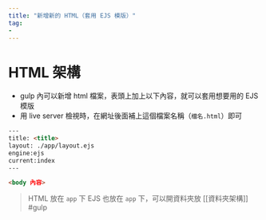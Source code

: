 ```yaml
---
title: "新增新的 HTML（套用 EJS 模版）"
tag: 
- 
---
```

# HTML 架構
- gulp 內可以新增 html 檔案，表頭上加上以下內容，就可以套用想要用的 EJS 模版
- 用 live server 檢視時，在網址後面補上這個檔案名稱（`檔名.html`）即可
```html
---
title: <title>
layout: ./app/layout.ejs
engine:ejs
current:index
---

<body 內容>

```
> HTML 放在 `app` 下
> EJS 也放在 `app` 下，可以開資料夾放
> [[資料夾架構]]
#gulp

